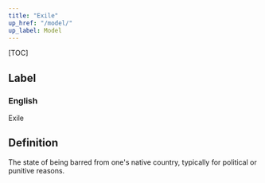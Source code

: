 ```yaml
---
title: "Exile"
up_href: "/model/"
up_label: Model
---
```


[TOC]

## Label

### English
Exile


## Definition
The state of being barred from one's native country, typically for political or punitive reasons. 


    
